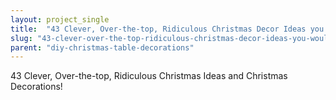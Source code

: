 ```yaml
---
layout: project_single
title:  "43 Clever, Over-the-top, Ridiculous Christmas Decor Ideas you would only find on Pinterest"
slug: "43-clever-over-the-top-ridiculous-christmas-decor-ideas-you-would-only-find-on-pinterest"
parent: "diy-christmas-table-decorations"
---
```

43 Clever, Over-the-top, Ridiculous Christmas Ideas and Christmas Decorations!